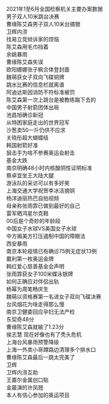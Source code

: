 2021年1至6月全国检察机关主要办案数据  
男子双人10米跳台决赛  
曹缘陈艾森男子双人10米台摘银  
卫辉内涝  
找易立竞倾诉家的烦恼  
陈艾森用毛巾挡着  
余姚暴雨  
曹缘陈艾森失误  
欧阳娜娜张子枫合体登封面  
魏萌获女子双向飞碟铜牌  
跳水比赛的信息栏就离谱  
阿迪达斯因消防不符标准被罚  
陈艾森第一次上跳台是被教练踹下去的  
中国男子射箭团体出局  
池昌旭确诊新冠  
从特困家庭走出的世界冠军  
沙葱卖50一斤仍供不应求  
关晓彤超大蝴蝶结  
韩国射箭好准  
狙击手为啥不参赛奥运会射击  
基金大跌  
南京明确48小时内核酸阴性证明标准  
蔡卓宜坐王大陆大腿  
游泳队的采访可以有多好笑  
上海交通大学祝贺李冰洁摘铜  
杨洋迪丽热巴自拍视频  
母亲称张雨霏已做到最好的自己  
雷军晒鸿星尔克鞋  
00后是个奇妙的年龄段  
中国女子水球VS美国女子水球  
中方揭美方打压遏制中国的障眼法  
西安暴雨  
南京本轮疫情已有确诊75例无症状13例  
戴利第一枚奥运金牌  
韩红爱心慈善基金会声明  
张雨霏获女子100米蝶泳银牌  
如何正确应对伴侣出轨  
杨幂为周笔畅庆生  
魏萌以资格赛第一名进女子双向飞碟决赛  
台风烟花为啥走得那么慢  
南京卫健委回应孕妇无法产检  
东契奇48分  
曹缘陈艾森就输了1.23分  
侯志慧 现在好像也有了秃头危机  
上海台风暴雨预警降级  
上海一外卖小哥蹲路边清理多个排水口  
曹缘陈艾森最后一跳太完美了  
卫辉  
卫辉内涝互助  
王嘉尔金属创口贴  
金晨演的许凤翘  
本人有信心参加的奥运项目  
